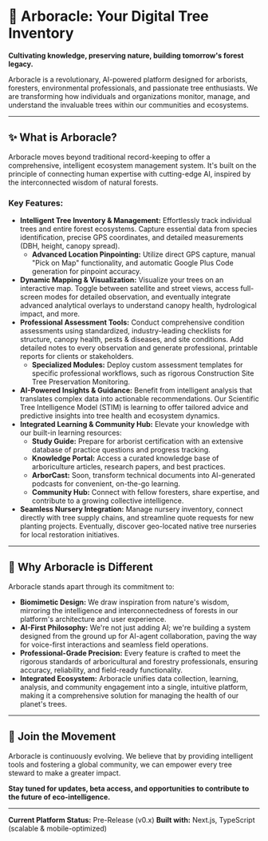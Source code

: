 # 🌳 Arboracle: Your Digital Tree Inventory

**Cultivating knowledge, preserving nature, building tomorrow's forest legacy.**

Arboracle is a revolutionary, AI-powered platform designed for arborists, foresters, environmental professionals, and passionate tree enthusiasts. We are transforming how individuals and organizations monitor, manage, and understand the invaluable trees within our communities and ecosystems.

---

## ✨ What is Arboracle?

Arboracle moves beyond traditional record-keeping to offer a comprehensive, intelligent ecosystem management system. It's built on the principle of connecting human expertise with cutting-edge AI, inspired by the interconnected wisdom of natural forests.

### **Key Features:**

*   **Intelligent Tree Inventory & Management:** Effortlessly track individual trees and entire forest ecosystems. Capture essential data from species identification, precise GPS coordinates, and detailed measurements (DBH, height, canopy spread).
    *   **Advanced Location Pinpointing:** Utilize direct GPS capture, manual "Pick on Map" functionality, and automatic Google Plus Code generation for pinpoint accuracy.
*   **Dynamic Mapping & Visualization:** Visualize your trees on an interactive map. Toggle between satellite and street views, access full-screen modes for detailed observation, and eventually integrate advanced analytical overlays to understand canopy health, hydrological impact, and more.
*   **Professional Assessment Tools:** Conduct comprehensive condition assessments using standardized, industry-leading checklists for structure, canopy health, pests & diseases, and site conditions. Add detailed notes to every observation and generate professional, printable reports for clients or stakeholders.
    *   **Specialized Modules:** Deploy custom assessment templates for specific professional workflows, such as rigorous Construction Site Tree Preservation Monitoring.
*   **AI-Powered Insights & Guidance:** Benefit from intelligent analysis that translates complex data into actionable recommendations. Our Scientific Tree Intelligence Model (STIM) is learning to offer tailored advice and predictive insights into tree health and ecosystem dynamics.
*   **Integrated Learning & Community Hub:** Elevate your knowledge with our built-in learning resources:
    *   **Study Guide:** Prepare for arborist certification with an extensive database of practice questions and progress tracking.
    *   **Knowledge Portal:** Access a curated knowledge base of arboriculture articles, research papers, and best practices.
    *   **ArborCast:** Soon, transform technical documents into AI-generated podcasts for convenient, on-the-go learning.
    *   **Community Hub:** Connect with fellow foresters, share expertise, and contribute to a growing collective intelligence.
*   **Seamless Nursery Integration:** Manage nursery inventory, connect directly with tree supply chains, and streamline quote requests for new planting projects. Eventually, discover geo-located native tree nurseries for local restoration initiatives.

---

## 💎 **Why Arboracle is Different**

Arboracle stands apart through its commitment to:

*   **Biomimetic Design:** We draw inspiration from nature's wisdom, mirroring the intelligence and interconnectedness of forests in our platform's architecture and user experience.
*   **AI-First Philosophy:** We're not just adding AI; we're building a system designed from the ground up for AI-agent collaboration, paving the way for voice-first interactions and seamless field operations.
*   **Professional-Grade Precision:** Every feature is crafted to meet the rigorous standards of arboricultural and forestry professionals, ensuring accuracy, reliability, and field-ready functionality.
*   **Integrated Ecosystem:** Arboracle unifies data collection, learning, analysis, and community engagement into a single, intuitive platform, making it a comprehensive solution for managing the health of our planet's trees.

---

## 🚀 **Join the Movement**

Arboracle is continuously evolving. We believe that by providing intelligent tools and fostering a global community, we can empower every tree steward to make a greater impact.

**Stay tuned for updates, beta access, and opportunities to contribute to the future of eco-intelligence.**

---
**Current Platform Status:** Pre-Release (v0.x)
**Built with:** Next.js, TypeScript (scalable & mobile-optimized)
